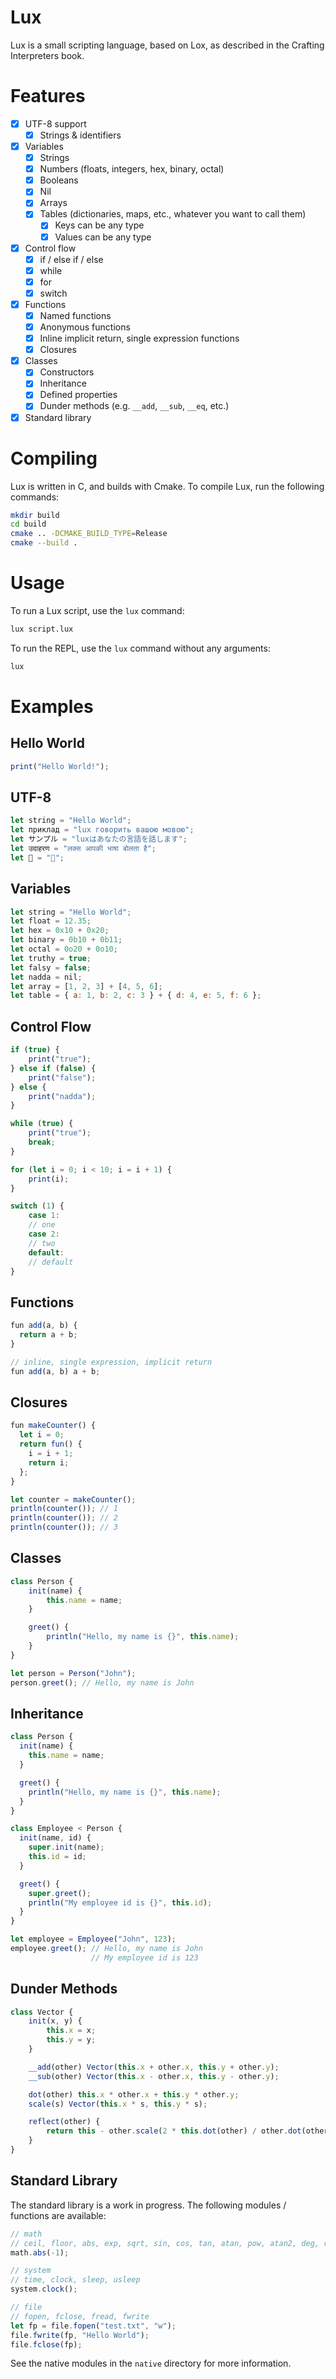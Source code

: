 # Lux

Lux is a small scripting language, based on Lox, as described in the Crafting Interpreters book.

# Features

-   [x] UTF-8 support
    -   [x] Strings & identifiers
-   [x] Variables
    -   [x] Strings
    -   [x] Numbers (floats, integers, hex, binary, octal)
    -   [x] Booleans
    -   [x] Nil
    -   [x] Arrays
    -   [x] Tables (dictionaries, maps, etc., whatever you want to call them)
        -   [x] Keys can be any type
        -   [x] Values can be any type
-   [x] Control flow
    -   [x] if / else if / else
    -   [x] while
    -   [x] for
    -   [x] switch
-   [x] Functions
    -   [x] Named functions
    -   [x] Anonymous functions
    -   [x] Inline implicit return, single expression functions
    -   [x] Closures
-   [x] Classes
    -   [x] Constructors
    -   [x] Inheritance
    -   [x] Defined properties
    -   [x] Dunder methods (e.g. `__add`, `__sub`, `__eq`, etc.)
-   [x] Standard library

# Compiling

Lux is written in C, and builds with Cmake. To compile Lux, run the following commands:

```bash
mkdir build
cd build
cmake .. -DCMAKE_BUILD_TYPE=Release
cmake --build .
```

# Usage

To run a Lux script, use the `lux` command:

```bash
lux script.lux
```

To run the REPL, use the `lux` command without any arguments:

```bash
lux
```

# Examples

## Hello World

```js
print("Hello World!");
```

## UTF-8

```js
let string = "Hello World";
let приклад = "lux говорить вашою мовою";
let サンプル = "luxはあなたの言語を話します";
let उदाहरण = "लक्स आपकी भाषा बोलता है";
let 💎 = "🙌";
```

## Variables

```js
let string = "Hello World";
let float = 12.35;
let hex = 0x10 + 0x20;
let binary = 0b10 + 0b11;
let octal = 0o20 + 0o10;
let truthy = true;
let falsy = false;
let nadda = nil;
let array = [1, 2, 3] + [4, 5, 6];
let table = { a: 1, b: 2, c: 3 } + { d: 4, e: 5, f: 6 };
```

## Control Flow

```js
if (true) {
    print("true");
} else if (false) {
    print("false");
} else {
    print("nadda");
}

while (true) {
    print("true");
    break;
}

for (let i = 0; i < 10; i = i + 1) {
    print(i);
}

switch (1) {
    case 1:
    // one
    case 2:
    // two
    default:
    // default
}
```

## Functions

```js
fun add(a, b) {
  return a + b;
}

// inline, single expression, implicit return
fun add(a, b) a + b;
```

## Closures

```js
fun makeCounter() {
  let i = 0;
  return fun() {
    i = i + 1;
    return i;
  };
}

let counter = makeCounter();
println(counter()); // 1
println(counter()); // 2
println(counter()); // 3
```

## Classes

```js
class Person {
    init(name) {
        this.name = name;
    }

    greet() {
        println("Hello, my name is {}", this.name);
    }
}

let person = Person("John");
person.greet(); // Hello, my name is John
```

## Inheritance

```js
class Person {
  init(name) {
    this.name = name;
  }

  greet() {
    println("Hello, my name is {}", this.name);
  }
}

class Employee < Person {
  init(name, id) {
    super.init(name);
    this.id = id;
  }

  greet() {
    super.greet();
    println("My employee id is {}", this.id);
  }
}

let employee = Employee("John", 123);
employee.greet(); // Hello, my name is John
                  // My employee id is 123
```

## Dunder Methods

```js
class Vector {
    init(x, y) {
        this.x = x;
        this.y = y;
    }

    __add(other) Vector(this.x + other.x, this.y + other.y);
    __sub(other) Vector(this.x - other.x, this.y - other.y);

    dot(other) this.x * other.x + this.y * other.y;
    scale(s) Vector(this.x * s, this.y * s);

    reflect(other) {
        return this - other.scale(2 * this.dot(other) / other.dot(other));
    }
}
```

## Standard Library

The standard library is a work in progress. The following modules / functions are available:

```js
// math
// ceil, floor, abs, exp, sqrt, sin, cos, tan, atan, pow, atan2, deg, rad, clamp, lerp, map, norm
math.abs(-1);

// system
// time, clock, sleep, usleep
system.clock();

// file
// fopen, fclose, fread, fwrite
let fp = file.fopen("test.txt", "w");
file.fwrite(fp, "Hello World");
file.fclose(fp);
```

See the native modules in the `native` directory for more information.
